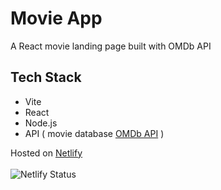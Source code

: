 # Movie App
A React movie landing page built with OMDb API
<br>

## Tech Stack
- Vite
- React
- Node.js
- API ( movie database [OMDb API](https://www.omdbapi.com/) )
  
Hosted on [Netlify]()
<br><br>
![Netlify Status]()

